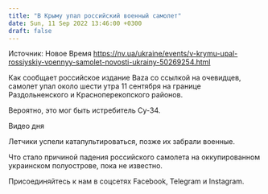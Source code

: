```yaml
---
title: "В Крыму упал российский военный самолет"
date: Sun, 11 Sep 2022 13:46:00 +0300
draft: false
---
```

Источник: Новое Время https://nv.ua/ukraine/events/v-krymu-upal-rossiyskiy-voennyy-samolet-novosti-ukrainy-50269254.html


Как сообщает российское издание Baza со ссылкой на очевидцев, самолет упал около шести утра 11 сентября на границе Раздольненского и Красноперекопского районов.

Вероятно, это мог быть истребитель Су-34.

 Видео дня   

Летчики успели катапультироваться, позже их забрали военные.

Что стало причиной падения российского самолета на оккупированном украинском полуострове, пока не известно.

Присоединяйтесь к нам в соцсетях Facebook, Telegram и Instagram.
